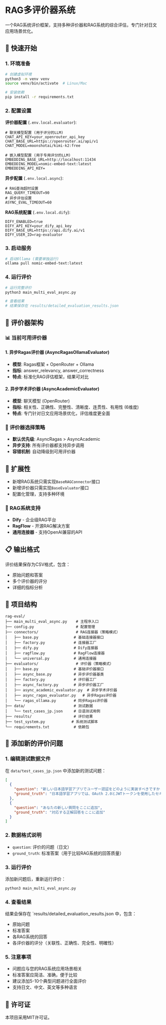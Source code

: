 # RAG多评价器系统

一个RAG系统评价框架，支持多种评价器和RAG系统的综合评估，专门针对日文应用场景优化。

## 🚀 **快速开始**

### 1. 环境准备
```bash
# 创建虚拟环境
python3 -m venv venv
source venv/bin/activate  # Linux/Mac

# 安装依赖
pip install -r requirements.txt
```

### 2. 配置设置

**评价器配置** (`.env.local.evaluator`):
```env
# 聊天模型配置 (用于评分的LLM)
CHAT_API_KEY=your_openrouter_api_key
CHAT_BASE_URL=https://openrouter.ai/api/v1
CHAT_MODEL=moonshotai/kimi-k2:free

# 嵌入模型配置 (用于专用评分的LLM)
EMBEDDING_BASE_URL=http://localhost:11434
EMBEDDING_MODEL=nomic-embed-text:latest
EMBEDDING_API_KEY=
```

**异步配置** (`.env.local.async`):
```env
# RAG查询超时设置
RAG_QUERY_TIMEOUT=90
# 异步评估设置
ASYNC_EVAL_TIMEOUT=60
```

**RAG系统配置** (`.env.local.dify`):
```env
DIFY_ENABLED=true
DIFY_API_KEY=your_dify_api_key
DIFY_BASE_URL=https://api.dify.ai/v1
DIFY_USER_ID=rag-evaluator
```

### 3. 启动服务
```bash
# 启动Ollama (需要单独运行)
ollama pull nomic-embed-text:latest
```

### 4. 运行评价
```bash
# 运行完整评价
python3 main_multi_eval_async.py

# 查看结果
# 结果保存在 results/detailed_evaluation_results.json
```

## 🧠 **评价器架构**

### 📊 **当前可用评价器**

#### 1. **异步Ragas评价器** (AsyncRagasOllamaEvaluator) 
- **模型**: Ragas框架 + OpenRouter + Ollama
- **指标**: answer_relevancy, answer_correctness
- **特点**: 标准化RAG评估框架，结果可对比

#### 2. **异步学术评价器** (AsyncAcademicEvaluator) 
- **模型**: 聊天模型 (OpenRouter)
- **指标**: 相关性、正确性、完整性、清晰度、连贯性、有用性 (6维度)
- **特点**: 专门针对日文应用场景优化，评估维度更全面

### 🔄 **评价器选择策略**
- **默认优先级**: AsyncRagas > AsyncAcademic
- **异步支持**: 所有评价器都支持异步调用
- **容错机制**: 自动降级到可用评价器

## 🔧 **扩展性**

- 新增RAG系统只需实现`BaseRAGConnector`接口
- 新增评价器只需实现`BaseEvaluator`接口
- 配置化管理，支持多种环境

### 🔌 **RAG系统支持**
- **Dify** - 企业级RAG平台
- **RagFlow** - 开源RAG解决方案
- **通用连接器** - 支持OpenAI兼容的API

## 📋 **输出格式**

评价结果保存为CSV格式，包含：
- 原始问题和答案
- 多个评价器的评分
- 详细的指标分析

## 📁 **项目结构**
```
rag-eval/
├── main_multi_eval_async.py    # 主程序入口
├── config.py                   # 配置管理
├── connectors/                 # RAG连接器（策略模式）
│   ├── base.py                # 基础连接器接口
│   ├── factory.py             # 连接器工厂
│   ├── dify.py                # Dify连接器
│   ├── ragflow.py             # RagFlow连接器
│   └── universal.py           # 通用连接器
├── evaluators/                 # 评价器（策略模式）
│   ├── base.py                # 基础评价器接口
│   ├── async_base.py          # 异步评价器基类
│   ├── factory.py             # 评价器工厂
│   ├── async_factory.py       # 异步评价器工厂
│   ├── async_academic_evaluator.py  # 异步学术评价器
│   ├── async_ragas_evaluator.py   # 异步Ragas评价器
│   └── ragas_ollama.py        # 同步Ragas评价器
├── data/                      # 测试数据
│   └── test_cases_jp.json     # 日语测试用例
├── results/                   # 评价结果
├── test_system.py            # 系统测试脚本
└── requirements.txt           # 依赖包
```

## 📝 **添加新的评价问题**

### **1. 编辑测试数据文件**
在 `data/test_cases_jp.json` 中添加新的测试问题：

```json
[
  {
    "question": "新しい日本語学習アプリでユーザー認証をどのように実装すべきですか？",
    "ground_truth": "日本語学習アプリでは、OAuth 2.0とJWTトークンを使用したセキュアな認証を実装し、bcryptでパスワードハッシュ化を行い、過去のプロジェクト経験に基づいて多要素認証を実装してセキュリティを強化することを推奨します。"
  },
  {
    "question": "あなたの新しい質問をここに追加",
    "ground_truth": "対応する正解回答をここに追加"
  }
]
```

### **2. 数据格式说明**
- `question`: 评价的问题（日文）
- `ground_truth`: 标准答案（用于比较RAG系统的回答质量）

### **3. 运行评价**
添加新问题后，重新运行评价：
```bash
python3 main_multi_eval_async.py
```

### **4. 查看结果**
结果会保存在 `results/detailed_evaluation_results.json 中，包含：
- 原始问题
- 标准答案  
- 各RAG系统的回答
- 各评价器的评分（关联性、正确性、完全性、明確性）

### **5. 注意事项**
- 问题应与您的RAG系统应用场景相关
- 标准答案应简洁、准确，便于比较
- 建议添加5-10个典型问题进行全面评价
- 支持日文、中文、英文等多种语言

## 📄 **许可证**

本项目采用MIT许可证。


